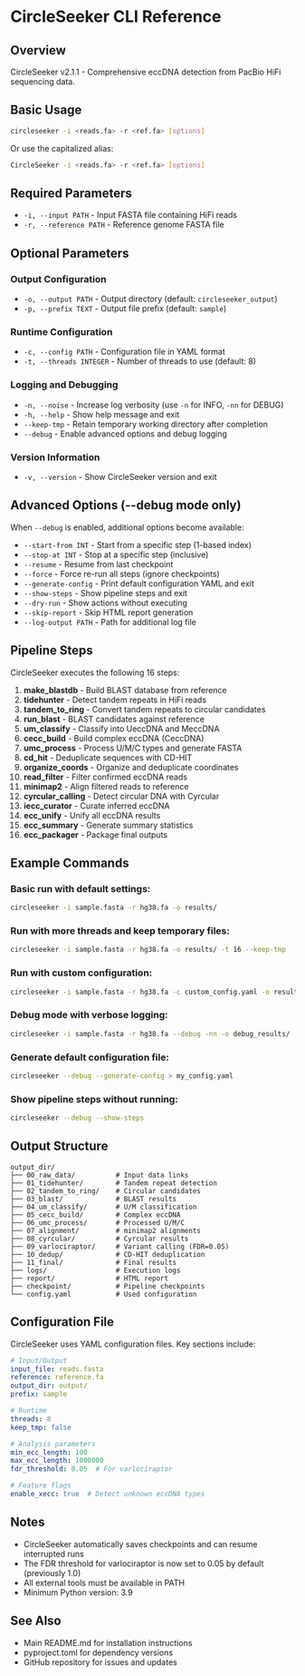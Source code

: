 # CircleSeeker CLI Reference

## Overview

CircleSeeker v2.1.1 - Comprehensive eccDNA detection from PacBio HiFi sequencing data.

## Basic Usage

```bash
circleseeker -i <reads.fa> -r <ref.fa> [options]
```

Or use the capitalized alias:
```bash
CircleSeeker -i <reads.fa> -r <ref.fa> [options]
```

## Required Parameters

- `-i, --input PATH` - Input FASTA file containing HiFi reads
- `-r, --reference PATH` - Reference genome FASTA file

## Optional Parameters

### Output Configuration
- `-o, --output PATH` - Output directory (default: `circleseeker_output`)
- `-p, --prefix TEXT` - Output file prefix (default: `sample`)

### Runtime Configuration
- `-c, --config PATH` - Configuration file in YAML format
- `-t, --threads INTEGER` - Number of threads to use (default: 8)

### Logging and Debugging
- `-n, --noise` - Increase log verbosity (use `-n` for INFO, `-nn` for DEBUG)
- `-h, --help` - Show help message and exit
- `--keep-tmp` - Retain temporary working directory after completion
- `--debug` - Enable advanced options and debug logging

### Version Information
- `-v, --version` - Show CircleSeeker version and exit

## Advanced Options (--debug mode only)

When `--debug` is enabled, additional options become available:

- `--start-from INT` - Start from a specific step (1-based index)
- `--stop-at INT` - Stop at a specific step (inclusive)
- `--resume` - Resume from last checkpoint
- `--force` - Force re-run all steps (ignore checkpoints)
- `--generate-config` - Print default configuration YAML and exit
- `--show-steps` - Show pipeline steps and exit
- `--dry-run` - Show actions without executing
- `--skip-report` - Skip HTML report generation
- `--log-output PATH` - Path for additional log file

## Pipeline Steps

CircleSeeker executes the following 16 steps:

1. **make_blastdb** - Build BLAST database from reference
2. **tidehunter** - Detect tandem repeats in HiFi reads
3. **tandem_to_ring** - Convert tandem repeats to circular candidates
4. **run_blast** - BLAST candidates against reference
5. **um_classify** - Classify into UeccDNA and MeccDNA
6. **cecc_build** - Build complex eccDNA (CeccDNA)
7. **umc_process** - Process U/M/C types and generate FASTA
8. **cd_hit** - Deduplicate sequences with CD-HIT
9. **organize_coords** - Organize and deduplicate coordinates
10. **read_filter** - Filter confirmed eccDNA reads
11. **minimap2** - Align filtered reads to reference
12. **cyrcular_calling** - Detect circular DNA with Cyrcular
13. **iecc_curator** - Curate inferred eccDNA
14. **ecc_unify** - Unify all eccDNA results
15. **ecc_summary** - Generate summary statistics
16. **ecc_packager** - Package final outputs

## Example Commands

### Basic run with default settings:
```bash
circleseeker -i sample.fasta -r hg38.fa -o results/
```

### Run with more threads and keep temporary files:
```bash
circleseeker -i sample.fasta -r hg38.fa -o results/ -t 16 --keep-tmp
```

### Run with custom configuration:
```bash
circleseeker -i sample.fasta -r hg38.fa -c custom_config.yaml -o results/
```

### Debug mode with verbose logging:
```bash
circleseeker -i sample.fasta -r hg38.fa --debug -nn -o debug_results/
```

### Generate default configuration file:
```bash
circleseeker --debug --generate-config > my_config.yaml
```

### Show pipeline steps without running:
```bash
circleseeker --debug --show-steps
```

## Output Structure

```
output_dir/
├── 00_raw_data/          # Input data links
├── 01_tidehunter/        # Tandem repeat detection
├── 02_tandem_to_ring/    # Circular candidates
├── 03_blast/             # BLAST results
├── 04_um_classify/       # U/M classification
├── 05_cecc_build/        # Complex eccDNA
├── 06_umc_process/       # Processed U/M/C
├── 07_alignment/         # minimap2 alignments
├── 08_cyrcular/          # Cyrcular results
├── 09_varlociraptor/     # Variant calling (FDR=0.05)
├── 10_dedup/             # CD-HIT deduplication
├── 11_final/             # Final results
├── logs/                 # Execution logs
├── report/               # HTML report
├── checkpoint/           # Pipeline checkpoints
└── config.yaml           # Used configuration
```

## Configuration File

CircleSeeker uses YAML configuration files. Key sections include:

```yaml
# Input/Output
input_file: reads.fasta
reference: reference.fa
output_dir: output/
prefix: sample

# Runtime
threads: 8
keep_tmp: false

# Analysis parameters
min_ecc_length: 100
max_ecc_length: 1000000
fdr_threshold: 0.05  # For varlociraptor

# Feature flags
enable_xecc: true  # Detect unknown eccDNA types
```

## Notes

- CircleSeeker automatically saves checkpoints and can resume interrupted runs
- The FDR threshold for varlociraptor is now set to 0.05 by default (previously 1.0)
- All external tools must be available in PATH
- Minimum Python version: 3.9

## See Also

- Main README.md for installation instructions
- pyproject.toml for dependency versions
- GitHub repository for issues and updates